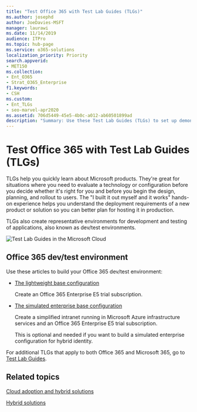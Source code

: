 ```yaml
---
title: "Test Office 365 with Test Lab Guides (TLGs)"
ms.author: josephd
author: JoeDavies-MSFT
manager: laurawi
ms.date: 11/14/2019
audience: ITPro
ms.topic: hub-page
ms.service: o365-solutions
localization_priority: Priority
search.appverid:
- MET150
ms.collection: 
- Ent_O365
- Strat_O365_Enterprise
f1.keywords:
- CSH
ms.custom:
- Ent_TLGs
- seo-marvel-apr2020
ms.assetid: 706d5449-45e5-4b0c-a012-ab60501899ad
description: "Summary: Use these Test Lab Guides (TLGs) to set up demonstration, proof of concept, or dev/test environments for Office 365."
---
```


# Test Office 365 with Test Lab Guides (TLGs)

TLGs help you quickly learn about Microsoft products. They're great for situations where you need to evaluate a technology or configuration before you decide whether it's right for you and before you begin the design, planning, and rollout to users. The "I built it out myself and it works" hands-on experience helps you understand the deployment requirements of a new product or solution so you can better plan for hosting it in production.
  
TLGs also create representative environments for development and testing of applications, also known as dev/test environments.
  
![Test Lab Guides in the Microsoft Cloud](media/24ad0d1b-3274-40fb-972a-b8188b7268d1.png)
  
## Office 365 dev/test environment

Use these articles to build your Office 365 dev/test environment:
  
- [The lightweight base configuration](https://docs.microsoft.com/microsoft-365/enterprise/lightweight-base-configuration-microsoft-365-enterprise)
    
    Create an Office 365 Enterprise E5 trial subscription.

- [The simulated enterprise base configuration](https://docs.microsoft.com/microsoft-365/enterprise/simulated-ent-base-configuration-microsoft-365-enterprise)
    
    Create a simplified intranet running in Microsoft Azure infrastructure services and an Office 365 Enterprise E5 trial subscription. 

    This is optional and needed if you want to build a simulated enterprise configuration for hybrid identity.
    
For additional TLGs that apply to both Office 365 and Microsoft 365, go to [Test Lab Guides](https://docs.microsoft.com/microsoft-365/enterprise/m365-enterprise-test-lab-guides).  
    
## Related topics

[Cloud adoption and hybrid solutions](cloud-adoption-and-hybrid-solutions.yml)
  
[Hybrid solutions](hybrid-solutions.md)
